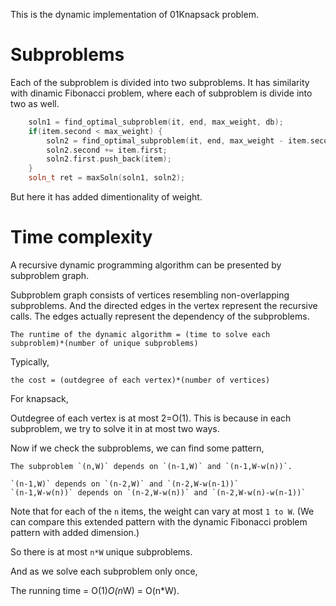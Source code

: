 
This is the dynamic implementation of 01Knapsack problem.

Subproblems
============

Each of the subproblem is divided into two subproblems. It has similarity with dinamic Fibonacci problem, where each of subproblem is divide into two as well.

```C++
	soln1 = find_optimal_subproblem(it, end, max_weight, db);
	if(item.second < max_weight) {
		soln2 = find_optimal_subproblem(it, end, max_weight - item.second, db);
		soln2.second += item.first;
		soln2.first.push_back(item);
	}
	soln_t ret = maxSoln(soln1, soln2);
```
But here it has added dimentionality of weight.

Time complexity
=====================

A recursive dynamic programming algorithm can be presented by subproblem graph. 

Subproblem graph consists of vertices resembling non-overlapping subproblems. And the directed edges in the vertex represent the recursive calls. The edges actually represent the dependency of the subproblems.

    The runtime of the dynamic algorithm = (time to solve each subproblem)*(number of unique subproblems)

Typically, 

    the cost = (outdegree of each vertex)*(number of vertices)

For knapsack, 

Outdegree of each vertex is at most 2=O(1). This is because in each subproblem, we try to solve it in at most two ways.

Now if we check the subproblems, we can find some pattern,

    The subproblem `(n,W)` depends on `(n-1,W)` and `(n-1,W-w(n))`.

    `(n-1,W)` depends on `(n-2,W)` and `(n-2,W-w(n-1))`
    `(n-1,W-w(n))` depends on `(n-2,W-w(n))` and `(n-2,W-w(n)-w(n-1))`


Note that for each of the `n` items, the weight can vary at most `1 to W`.
(We can compare this extended pattern with the dynamic Fibonacci problem pattern with added dimension.)

So there is at most `n*W` unique subproblems.

And as we solve each subproblem only once,

The running time = O(1)*O(n*W) = O(n*W).


